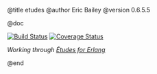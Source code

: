 @title etudes
@author Eric Bailey
@version 0.6.5.5

@doc

[![Build Status][Travis badge]][Travis link]
[![Coverage Status][Coveralls badge]][Coveralls link]

*Working through [Études for Erlang][book]*


<!-- Named Links -->

[book]: https://github.com/oreillymedia/etudes-for-erlang
[Travis badge]: https://travis-ci.org/yurrriq/etudes-for-erlang.svg?branch=master
[Travis link]: https://travis-ci.org/yurrriq/etudes-for-erlang
[Coveralls badge]: https://coveralls.io/repos/github/yurrriq/etudes-for-erlang/badge.svg?branch=develop
[Coveralls link]: https://coveralls.io/github/yurrriq/etudes-for-erlang?branch=develop


@end
